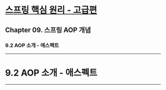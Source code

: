 # <a href = "../README.md" target="_blank">스프링 핵심 원리 - 고급편</a>
## Chapter 09. 스프링 AOP 개념
### 9.2 AOP 소개 - 애스펙트


---

# 9.2 AOP 소개 - 애스펙트

---
